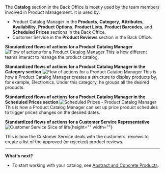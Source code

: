 The **Catalog** section in the Back Office is mostly used by the team members involved in Product Management.
It is used by:
* Product Catalog Manager in the **Products**, **Category**, **Attributes**, **Availability**, **Product Options**, **Product Lists**, **Product Barcodes**, and **Scheduled Prices** sections in the Back Office.
* Customer Service in the **Product Reviews** section in the Back Office.

**Standardized flows of actions for a Product Catalog Manager**
![Flow of actions for a Product Catalog Manager](https://spryker.s3.eu-central-1.amazonaws.com/docs/User+Guides/Back+Office+User+Guides/Products/products-section.png)
This is how different teams interact to manage the product catalog.

**Standardized flows of actions for a Product Catalog Manager in the Category section**
![Flow of actions for a Product Catalog Manager](https://spryker.s3.eu-central-1.amazonaws.com/docs/User+Guides/Back+Office+User+Guides/Products/products-section-2.png)
This is how a Product Catalog Manager creates a structure to display products by, for example, Electronics. Under this category, he groups all the desired products.

**Standardized flows of actions for a Product Catalog Manager in the Scheduled Prices section**
![Scheduled Prices - Product Catalog Manager](https://spryker.s3.eu-central-1.amazonaws.com/docs/User+Guides/Back+Office+User+Guides/Price/Scheduled+Prices/scheduled-prices-section.png)
This is how a Product Catalog Manager can set up price product schedules to trigger prices changes on the desired dates. 


**Standardized flows of actions for a Customer Service Representative**
![Customer Service Slice of life](https://spryker.s3.eu-central-1.amazonaws.com/docs/User+Guides/Back+Office+User+Guides/Products/Customer+Service+Slice+of+life.png){height="" width=""}

This is how the Customer Service deals with the customers' reviews to create a list of the approved (or rejected) product reviews.

***
**What's next?**
* To start working with your catalog, see [Abstract and Concrete Products](https://documentation.spryker.com/docs/abstract-and-concrete-products).
